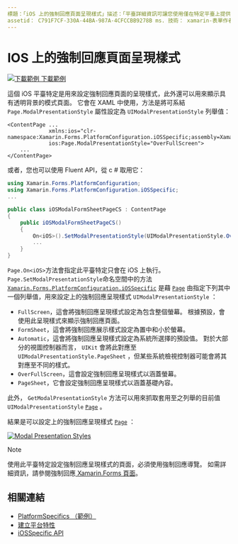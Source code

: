 ```yaml
---
標題：「iOS 上的強制回應頁面呈現樣式」描述：「平臺詳細資訊可讓您使用僅在特定平臺上提供的功能，而不需執行自訂轉譯器或效果。 本文說明如何使用 iOS 平臺特定的來設定強制回應頁面的呈現樣式。」
assetid： C791F7CF-330A-44BA-987A-4CFCCBB9278B ms. 技術： xamarin-表單作者： davidbritch ms. author： dabritch ms. 日期：04/02/2020 否-loc： [ Xamarin.Forms ， Xamarin.Essentials ]
---
```


# <a name="modal-page-presentation-style-on-ios"></a>IOS 上的強制回應頁面呈現樣式

[![下載範例 ](~/media/shared/download.png) 下載範例](https://docs.microsoft.com/samples/xamarin/xamarin-forms-samples/userinterface-platformspecifics)

這個 iOS 平臺特定是用來設定強制回應頁面的呈現樣式，此外還可以用來顯示具有透明背景的模式頁面。 它會在 XAML 中使用，方法是將可系結 `Page.ModalPresentationStyle` 屬性設定為 `UIModalPresentationStyle` 列舉值：

```xaml
<ContentPage ...
             xmlns:ios="clr-namespace:Xamarin.Forms.PlatformConfiguration.iOSSpecific;assembly=Xamarin.Forms.Core"
             ios:Page.ModalPresentationStyle="OverFullScreen">
    ...
</ContentPage>
```

或者，您也可以使用 Fluent API，從 c # 取用它：

```csharp
using Xamarin.Forms.PlatformConfiguration;
using Xamarin.Forms.PlatformConfiguration.iOSSpecific;
...

public class iOSModalFormSheetPageCS : ContentPage
{
    public iOSModalFormSheetPageCS()
    {
        On<iOS>().SetModalPresentationStyle(UIModalPresentationStyle.OverFullScreen);
        ...
    }
}
```

`Page.On<iOS>`方法會指定此平臺特定只會在 iOS 上執行。 `Page.SetModalPresentationStyle`命名空間中的方法 [`Xamarin.Forms.PlatformConfiguration.iOSSpecific`](xref:Xamarin.Forms.PlatformConfiguration.iOSSpecific) 是藉 [`Page`](xref:Xamarin.Forms.Page) 由指定下列其中一個列舉值，用來設定上的強制回應呈現樣式 `UIModalPresentationStyle` ：

- `FullScreen`，這會將強制回應呈現樣式設定為包含整個螢幕。 根據預設，會使用此呈現樣式來顯示強制回應頁面。
- `FormSheet`，這會將強制回應展示樣式設定為置中和小於螢幕。
- `Automatic`，這會將強制回應呈現樣式設定為系統所選擇的預設值。 對於大部分的視圖控制器而言， `UIKit` 會將此對應至 `UIModalPresentationStyle.PageSheet` ，但某些系統檢視控制器可能會將其對應至不同的樣式。
- `OverFullScreen`，這會設定強制回應呈現樣式以涵蓋螢幕。
- `PageSheet`，它會設定強制回應呈現樣式以涵蓋基礎內容。

此外， `GetModalPresentationStyle` 方法可以用來抓取套用至之列舉的目前值 `UIModalPresentationStyle` [`Page`](xref:Xamarin.Forms.Page) 。

結果是可以設定上的強制回應呈現樣式 [`Page`](xref:Xamarin.Forms.Page) ：

[![](page-presentation-style-images/modal-presentation-style-small.png "Modal Presentation Styles")](page-presentation-style-images/modal-presentation-style-large.png#lightbox "Modal Presentation Styles")

> [!NOTE]
> 使用此平臺特定設定強制回應呈現樣式的頁面，必須使用強制回應導覽。 如需詳細資訊，請參閱強制回應[ Xamarin.Forms 頁面](~/xamarin-forms/app-fundamentals/navigation/modal.md)。

## <a name="related-links"></a>相關連結

- [PlatformSpecifics （範例）](https://docs.microsoft.com/samples/xamarin/xamarin-forms-samples/userinterface-platformspecifics)
- [建立平台特性](~/xamarin-forms/platform/platform-specifics/index.md#creating-platform-specifics)
- [iOSSpecific API](xref:Xamarin.Forms.PlatformConfiguration.iOSSpecific)

